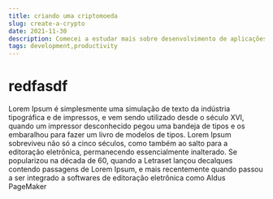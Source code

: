 ```yaml
---
title: criando uma criptomoeda
slug: create-a-crypto
date: 2021-11-30
description: Comecei a estudar mais sobre desenvolvimento de aplicações blockchain recentemente, e por mais que exista muito conteúdo presente na internet sobre o assunto, achei poucas coisas juntando toda a informação necessária, ainda mais para um completo iniciante no assunto como eu.
tags: development,productivity
---
```


# redfasdf

Lorem Ipsum é simplesmente uma simulação de texto da indústria tipográfica e de impressos, e vem sendo utilizado desde o século XVI, quando um impressor desconhecido pegou uma bandeja de tipos e os embaralhou para fazer um livro de modelos de tipos. Lorem Ipsum sobreviveu não só a cinco séculos, como também ao salto para a editoração eletrônica, permanecendo essencialmente inalterado. Se popularizou na década de 60, quando a Letraset lançou decalques contendo passagens de Lorem Ipsum, e mais recentemente quando passou a ser integrado a softwares de editoração eletrônica como Aldus PageMaker
